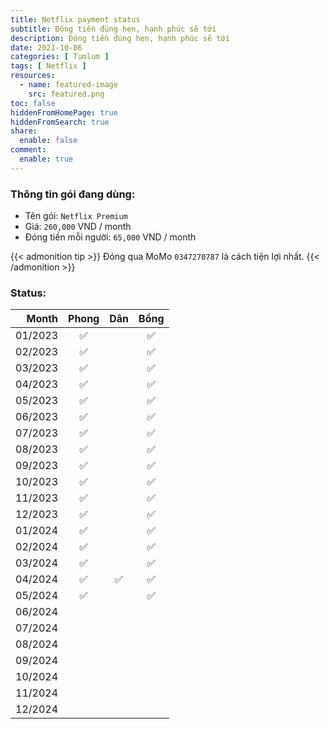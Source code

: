 ```yaml
---
title: Netflix payment status
subtitle: Đóng tiền đúng hẹn, hạnh phúc sẽ tới
description: Đóng tiền đúng hẹn, hạnh phúc sẽ tới
date: 2021-10-06
categories: [ Tumlum ]
tags: [ Netflix ]
resources:
  - name: featured-image
    src: featured.png
toc: false
hiddenFromHomePage: true
hiddenFromSearch: true
share:
  enable: false
comment:
  enable: true
---
```


### Thông tin gói đang dùng:

* Tên gói: `Netflix Premium`
* Giá: `260,000` VND / month
* Đóng tiền mỗi người: `65,000` VND / month

{{< admonition tip >}}
Đóng qua MoMo `0347270787` là cách tiện lợi nhất.
{{< /admonition >}}

### Status:

| Month   | Phong| Dân | Bồng |
| ------: | :--: | :--: | :--: |
| 01/2023 |  ✅  |     |  ✅  |
| 02/2023 |  ✅  |     |  ✅  |
| 03/2023 |  ✅  |     |  ✅  |
| 04/2023 |  ✅  |     |  ✅  |
| 05/2023 |  ✅  |     |  ✅  |
| 06/2023 |  ✅  |     |  ✅  |
| 07/2023 |  ✅  |     |  ✅  |
| 08/2023 |  ✅  |     |  ✅  |
| 09/2023 |  ✅  |     |  ✅  |
| 10/2023 |  ✅  |     |  ✅  |
| 11/2023 |  ✅  |     |  ✅  |
| 12/2023 |  ✅  |     |  ✅  |
| 01/2024 |  ✅  |     |  ✅  |
| 02/2024 |  ✅  |     |  ✅  |
| 03/2024 |  ✅  |     |  ✅  |
| 04/2024 |  ✅  |  ✅ |  ✅  |
| 05/2024 |  ✅  |     |  ✅  |
| 06/2024 |     |      |      |
| 07/2024 |     |      |      |
| 08/2024 |     |      |      |
| 09/2024 |     |      |      |
| 10/2024 |     |      |      |
| 11/2024 |     |      |      |
| 12/2024 |     |      |      |

